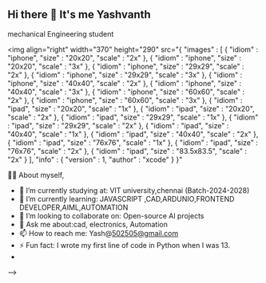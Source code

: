 ## Hi there 👋 It's me Yashvanth

mechanical Engineering student 

<img align="right" width="370" height="290" src="{
  "images" : [
    {
      "idiom" : "iphone",
      "size" : "20x20",
      "scale" : "2x"
    },
    {
      "idiom" : "iphone",
      "size" : "20x20",
      "scale" : "3x"
    },
    {
      "idiom" : "iphone",
      "size" : "29x29",
      "scale" : "2x"
    },
    {
      "idiom" : "iphone",
      "size" : "29x29",
      "scale" : "3x"
    },
    {
      "idiom" : "iphone",
      "size" : "40x40",
      "scale" : "2x"
    },
    {
      "idiom" : "iphone",
      "size" : "40x40",
      "scale" : "3x"
    },
    {
      "idiom" : "iphone",
      "size" : "60x60",
      "scale" : "2x"
    },
    {
      "idiom" : "iphone",
      "size" : "60x60",
      "scale" : "3x"
    },
    {
      "idiom" : "ipad",
      "size" : "20x20",
      "scale" : "1x"
    },
    {
      "idiom" : "ipad",
      "size" : "20x20",
      "scale" : "2x"
    },
    {
      "idiom" : "ipad",
      "size" : "29x29",
      "scale" : "1x"
    },
    {
      "idiom" : "ipad",
      "size" : "29x29",
      "scale" : "2x"
    },
    {
      "idiom" : "ipad",
      "size" : "40x40",
      "scale" : "1x"
    },
    {
      "idiom" : "ipad",
      "size" : "40x40",
      "scale" : "2x"
    },
    {
      "idiom" : "ipad",
      "size" : "76x76",
      "scale" : "1x"
    },
    {
      "idiom" : "ipad",
      "size" : "76x76",
      "scale" : "2x"
    },
    {
      "idiom" : "ipad",
      "size" : "83.5x83.5",
      "scale" : "2x"
    }
  ],
  "info" : {
    "version" : 1,
    "author" : "xcode"
  }
}"



👨‍💻 About myself,
- 🔭 I’m currently studying at: VIT university,chennai (Batch-2024-2028)
- 🌱 I’m currently learning: JAVASCRIPT ,CAD,ARDUNIO,FRONTEND DEVELOPER,AIML,AUTOMATION
- 👯 I’m looking to collaborate on: Open-source AI projects
- 💬 Ask me about:cad, electronics, Automation
- 📫 How to reach me: Yash@502505@gmail.com
- ⚡ Fun fact: I wrote my first line of code in Python when I was 13.
- 
  

-->
